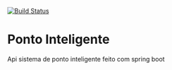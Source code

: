 [![Build Status](https://travis-ci.org/jordilucas/ponto-inteligente-api.svg?branch=master)](https://travis-ci.org/jordilucas/ponto-inteligente-api)
# Ponto Inteligente
Api sistema de ponto inteligente feito com spring boot
